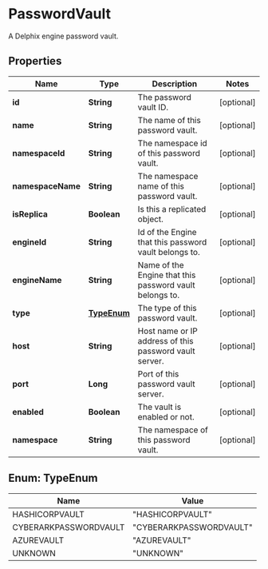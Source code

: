 

# PasswordVault

A Delphix engine password vault.

## Properties

| Name | Type | Description | Notes |
|------------ | ------------- | ------------- | -------------|
|**id** | **String** | The password vault ID. |  [optional] |
|**name** | **String** | The name of this password vault. |  [optional] |
|**namespaceId** | **String** | The namespace id of this password vault. |  [optional] |
|**namespaceName** | **String** | The namespace name of this password vault. |  [optional] |
|**isReplica** | **Boolean** | Is this a replicated object. |  [optional] |
|**engineId** | **String** | Id of the Engine that this password vault belongs to. |  [optional] |
|**engineName** | **String** | Name of the Engine that this password vault belongs to. |  [optional] |
|**type** | [**TypeEnum**](#TypeEnum) | The type of this password vault. |  [optional] |
|**host** | **String** | Host name or IP address of this password vault server. |  [optional] |
|**port** | **Long** | Port of this password vault server. |  [optional] |
|**enabled** | **Boolean** | The vault is enabled or not. |  [optional] |
|**namespace** | **String** | The namespace of this password vault. |  [optional] |



## Enum: TypeEnum

| Name | Value |
|---- | -----|
| HASHICORPVAULT | &quot;HASHICORPVAULT&quot; |
| CYBERARKPASSWORDVAULT | &quot;CYBERARKPASSWORDVAULT&quot; |
| AZUREVAULT | &quot;AZUREVAULT&quot; |
| UNKNOWN | &quot;UNKNOWN&quot; |



